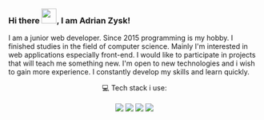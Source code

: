 ### Hi there <img src="https://raw.githubusercontent.com/MartinHeinz/MartinHeinz/master/wave.gif" width="30px">, I am Adrian Zysk!

I am a junior web developer. Since 2015 programming is my hobby. I finished studies in the field of computer science. Mainly I'm interested in web applications especially front-end. I would like to participate in projects that will teach me something new. I'm open to new technologies and i wish to gain more experience. I constantly develop my skills and learn quickly.

<p align='center'>
  💻 Tech stack i use:<br/><br/>
  <img src="https://img.shields.io/badge/next.js-000000?style=for-the-badge&logo=nextdotjs&logoColor=white" />
  <img src="https://img.shields.io/badge/React-20232A?style=for-the-badge&logo=react&logoColor=61DAFB" />
  <img src="https://img.shields.io/badge/RAM-16GB-%230071C5.svg?&style=for-the-badge&logoColor=white" />
  <img src="https://img.shields.io/badge/nvidia-gtx%201650-%2376B900.svg?&style=for-the-badge&logo=nvidia&logoColor=white" />
</p>



